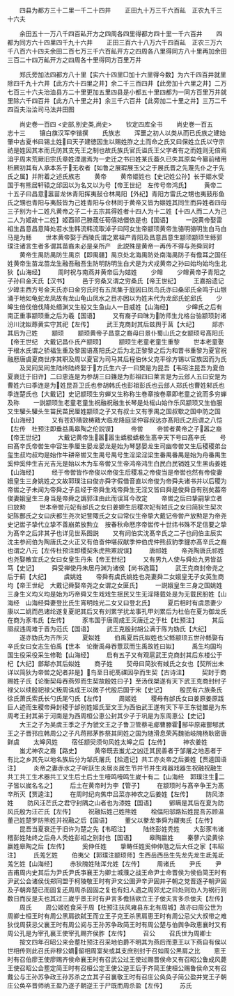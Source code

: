 <!-- { "loadSidebar": true } -->
　　四县为都方三十二里一千二十四井
　　正田九十万三千六百畆　正农九千三十六夫




　　余田五十一万八千四百畆开方之四周各四里得都方四十里一千六百井
　　四都为同方六十四里四千九十六井
　　正田三百六十八万六千四百畆　正农三万六千八百六十四夫余田二百七万三千六百畆开方之四周各八里得同方八十里再加余田三百二十四万畆开方之四周各十里得同方百里万井









　　郑氏旁加法四都方八十里【实六十四里□加十六里得今数】为六千四百井就里除四千九十六井【此方六十四里之井】余二千三百四井【此旁加十六里之井】二万七百三十六夫治洫县方二十里更加五里四县是小都五十里四都为一同方百里万井就里除六千四百井【此方八十里之井】余三千六百井【此旁加二十里之井】三万二千四百夫治浍司马法井田图





















　　尚史巻一百四
<史部,别史类,尚史>
　　钦定四库全书
　　尚史巻一百五　　　　　　　　志十三
　　镶白旗汉军李锴撰
　　氏族志
　　浑噩之初人以类从而已氏族之建始肇中古夏书曰锡土姓曰天子建徳因生以赐姓胙之土而命之氏又曰保姓立氏以守宗祊是姓因其本而氏防其支先王之制也故氏族氏官氏谥氏王父字者有之而姓则无倍焉洎乎周末荒厥旧宗氏章姓湮邈焉为一史迁之书曰姓某氏葢久已失其原矣今纂前绪用析厥初其有人承本系于无收者【如鲁之展瑕展玉父之于展氏晋之先蔑先仆之于先氏之属】并附着之述氏族志
　　黄帝
　　黄帝姬姓也【史记姓公孙】长于姬水受国于有熊居轩辕之邱因以为名又以为号【帝王世纪　左传号帝鸿氏】
　　黄帝二十五子曰昌意嚣苗龙休青阳挥夷鼔仓林禺阳【外纪】青阳方雷氏之甥也夷鼓彤鱼氏之甥也青阳与夷鼓皆为己姓青阳与仓林同于黄帝又皆为姬姓其同生而异姓者四母三子别为十二姓凡黄帝之子二十五宗其得姓者十四人为十二姓【十四人而二人为己二人为姬故十二姓】姬酉祁己滕葴任荀僖姞儇依是也【国语】
　　一説黄帝娶雷祖生昌意昌意降处若水生韩流韩流取淖子曰阿女生帝颛顼黄帝生骆明骆明生白马白马是为鲧
　　世本黄帝娶于西陵氏谓之累祖产青阳及昌意昌意生颛顼颛顼生鲧郭璞注诸言生者多谓其苗裔未必是亲所产　此説殊是黄帝一再传不得与尧舜同时
　　黄帝生禺防禺防生禺京【即禺疆】禺京处北海禺防处南海禺防子有儋耳之国任姓黄帝生苗龙苗龙生融吾融吾生防明防明生白犬是为犬戎黄帝之孙曰始均始均生北狄【山海经】
　　周时祝与南燕并黄帝后为姞姓
　　少皥
　　少皥黄帝子青阳之子孙曰金天氏【汉书】
　　邑于穷桑又谓之穷桑氏【帝王世纪】
　　王嘉拾遗记少皥主西方号金天氏亦曰金穷氏时有五凤集于庭因曰凤鸟氏亦曰桑邱氏金鸣于山银涌于地如龟蛇龙凤故有龙山龟山凤水之目亦因以为姓末代为龙邱氏蛇邱氏
　　少皞生倍伐倍伐降处缗渊又生般又生鱼山人一目威姓【山海经】
　　少皞氏之后有南正重事颛顼重之后为羲【国语】
　　又有裔子曰昩为防师生允格台骀颛顼封诸汾川沈姒蓐黄实守其祀【左传】
　　武王克商封其后兹舆于莒【大纪】
　　郯亦其后为己姓
　　颛顼
　　颛顼黄帝子昌意之裔母曰景仆蜀山氏之女颛顼号髙阳氏【帝王世纪　大戴记昌仆氏产颛顼】
　　颛顼生老童老童生重黎
　　世本老童娶于根水氏谓之骄福生重及黎国语髙阳氏之后为北正黎黎之后为和晋书重黎为夏官祝融厯唐虞夏商世序其职及周以夏官为司马其后程伯休父克平徐方锡以官族因而为氏
　　及吴囘吴囘生陆终陆终娶于方氏生六子一曰樊是为昆吾【韦昭注昆吾为夏伯夏衰迁于旧许】二曰恵连是为参胡三曰籛是为彭祖四曰莱言是为云郐人五曰安是为曹姓六曰季连是为姓昆吾卫氏也参胡韩氏也彭祖彭氏也云郐人郑氏也曹姓邾氏也季连楚氏也【大戴记】史记颛顼生穷蝉又生称称生巻章按巻章即老童之讹而多穷蝉及称
　　一説颛顼生老童老童生祝融祝融生长琴是处榣山始作乐风颛顼又生伯服又生驩头驩头生苗民苗民厘姓颛顼之子又有叔士又有季禺之国叔歜之国中防之国【山海经】
　　又有苍舒隤敳梼戭大临龙降庭坚仲容叔达亦髙阳氏之后谓之八恺【左传　杜预注即垂益禹皋陶之伦説误】
　　帝喾
　　帝喾者黄帝之子嚣之裔【帝王世纪】
　　大戴记黄帝生嚣嚣生蟜极蟜极生髙辛天下号曰髙辛氏
　　号曰髙辛氏帝喾生中容生季厘生晏龙晏龙是始为琴瑟晏龙生司幽帝喾又生后稷稷弟台玺生叔均叔均是始作牛耕帝喾又生禺号禺号生淫梁淫梁生番禺番禺是始为舟番禺生奚仲奚仲生吉光吉光是始以木为车帝喾又生帝鸿帝鸿生白民白民销姓又生黑齿姜姓【山海经】
　　经于帝喾皆作帝俊以帝俊生后稷准之帝俊当是帝喾也然有帝俊妻娥皇生三身姚姓之文故郭璞注曰俊亦舜字假借音直以帝俊为帝舜夫诸书并以后稷为帝喾之子未闻为帝舜之子且经于帝舜生戏帝舜生无淫又皆曰舜是俊舜自有别矣葢帝俊妻娥皇生三身当是帝舜之譌郭注由此而误耳今改定
　　帝喾之后曰挚嗣挚立者曰放勲
　　世本帝喾元妃有邰氏之女曰姜嫄生后稷次妃有娀氏之女曰简狄生契次妃陈酆氏之女曰庆都生尧次妃訾陬氏之女曰常仪生帝挚大戴记帝喾产放勲是为帝尧史记喾子挚代立挚不善崩弟放勲立　按春秋命厯序帝喾传十世纬书殊不足信要之挚为髙辛之后非其子也详见世系图説
　　又有阏伯实沈髙辛氏之二子也阏伯主辰实沈主参阏伯为陶唐氏之火正又有伯奋仲堪叔献季仲伯虎仲熊叔豹季貍亦髙辛氏之裔也谓之八元【左传杜预注即稷契朱虎熊罴説误】
　　唐祁姓
　　帝尧陶唐氏祁姓也尧娶散宜氏之女曰女皇生丹朱【帝王世纪】
　　又有男九人使与舜处九男皆益笃【史记】
　　舜受禅使丹朱居丹渊为诸侯【尚书逸篇】
　　武王克商封帝尧之后于蓟【大纪】
　　虞姚姓
　　帝舜有虞氏姚姓也尧妻舜二女娥皇无子女英生商均【帝王世纪　大戴记舜娶帝尧之女谓之女匽氏】
　　一説娥皇生三身之国姚姓三身生义均义均是始为巧帝舜又生戏戏生揺民又生无淫降臷处是为无臷民朌姓【山海经　山海经舜妻登比氏生宵明烛光二女又曰登北氏】
　　夏后相时有虞思妻少康以二姚而邑诸纶遂复夏祀其后又有刘累学扰龙事孔甲刘累后为杜伯在夏为御龙氏在商为豕韦氏【左传】
　　豕韦国于唐周成王灭唐迁之于杜【杜预注】
　　其后隰叔违周难于晋为范氏【国语】
　　武王克殷封胡公满于陈为妫氏【大纪】
　　遂亦妫氏为齐所灭
　　夏姒姓
　　伯禹夏后氏姒姓也父鲧颛顼五世孙鲧娶有辛氏女曰女志生伯禹【世本　论衡禹母吞薏苡而生禹故姓曰姒】
　　禹生均国均国生役采役采生修鞈【山海经】
　　启有五子又有观扈武王克商封其后东楼公于杞【大纪】鄫鄅亦其后姒姓
　　商子姓
　　契母曰简狄有娀氏之女也【契所出未详以简狄为帝喾之妃者非是】鸟至日祀髙禖因孕而生契【古诗注】
　　契封于商赐姓子氏【论衡契母吞燕夘而生契故殷姓曰子】至汤伐桀遂有天下武王克商封纣子禄父以续殷祀禄父叛周诛成王以微子代殷后国于宋【史记】
　　殷民有六族条氏徐氏萧氏索氏长勺氏尾勺氏【左传】
　　周姬姓
　　稷母有邰氏女曰姜原姜原践巨人迹而生稷帝舜封稷于邰别姓姬氏至文王为西伯武王遂有天下平王东徙雒是为东周考王封其弟于河南是为西周桓公恵公封其少子于巩是为东周恵公【史记】
　　大王之子为吴虞王季之子为虢文王之子鲁卫管蔡毛郕曹滕霍郜毕原雍酆郇武王之子晋邘应韩周公之子凡蒋邢茅胙祭其同姓之国为随滑息荣芮魏骀岐隗杨耿密唐鲜虞
　　太皞风姓
　　宿任颛臾须句风姓太皞之后【左传】
　　神农姜姓
　　蚩尤神农之裔【路史】
　　黄帝既去蚩尤之凶迁其民善者于邹屠之地恶者于有比之乡其先以地名族后分为邹氏屠氏【拾遗记】共工亦炎帝之后姜姓【贾逵国语注】
　　炎帝之妻赤水之子听訞生炎居炎居生节并节并生戏器戏器生祝融祝融生共工共工生术器共工又生后土后土生噎鸣噎鸣生嵗十有二【山海经　郭璞注生二子皆以嵗名名之】
　　后土在黄帝时为李【管子】
　　在颛顼时与髙辛争王为髙辛所灭【贾逵注】
　　在周时纪向焦申吕菜亦神农之后姜姓【左传】
　　防风漆姓
　　防风汪芒氏之君守封隅之山者也为漆姓【国语】
　　鄋瞒是其后在夏为防风氏殷为汪芒氏【左传】
　　祝融妘姓己姓熊姓
　　桧偪阳邬路妘姓昆吾苏顾温董己姓楚罗防熊姓并祝融之后【国语】
　　董父以豢龙亊舜为鬷夷氏【左传】
　　昆吾当夏衰迁于旧许为楚之先【韦昭注】
　　陆终彭姓秃姓
　　大彭豕韦诸稽彭姓陆终之后舟人秃姓彭祖之别封也【国语】
　　皋陶嬴姓
　　秦蓼六梁黄徐嬴姓皋陶之后【左传】
　　奚仲任姓
　　挚畴任姓奚仲仲虺之后大任之家【韦昭注】
　　氏羗乞姓
　　伯夷父【郭璞注颛顼师】生西岳西岳生先龙先龙生氐羗氐羗乞姓【山海经】
　　赤狄隗姓陆浑允姓【左传】
　　周诸氏
　　尹氏
　　尹吉甫周内史其后为尹氏尹氏亊襄王为卿士城濮之战王命尹士命晋侯为侯伯简王时有尹武公会诸侯伐郑同盟于柯陵敬王时有尹文公圉尹辛尹固并子朝之党晋逐子朝尹固及子朝奔楚已而固复还周周杀固固之复也有妇人遇之周郊尤之曰处则劝人为祸行则数日而反是夫也其过三嵗乎景王时有尹言多儋括欲立王子佞夫言多杀佞夫【左传】
　　周氏
　　周公姬姓食采于周【杜预注扶风雍县东北有周城】故亦曰周公世为周卿士桓王时有周公黑肩欲弑王而立王子克王杀黑肩恵王时有周公忌父大叔带之难狄伐周获忌父襄王时有周公阅与王孙苏争政简王时有周公楚与伯舆争政恵襄时又有周公孔是为宰孔襄王使宰孔赐齐侯胙【左传】
　　召公
　　召氏世为周卿士
　　按文四年召昭公来会塟杜预注召采地伯爵不明其为燕后而恵王以下燕自有侯以世相传则此召氏非穆公嫡留相周室矣或其支庶别封于召如周公黑肩之比
　　恵王时有召伯廖王使廖赐齐侯命襄王时有召武公过王使过赐晋侯命又有召昭公鲁成风薨王使召昭公会塟定简王时有召桓公定王使公逆王后于齐简王使桓公赐鲁侯命又有召戴公与王孙苏争政王孙苏杀之立其子召襄敬王时有召庄公奂奂子简公盈并党王子朝庄公奂卒晋师纳王盈乃逐子朝逆王于尸既而周杀盈【左传】
　　苏氏
